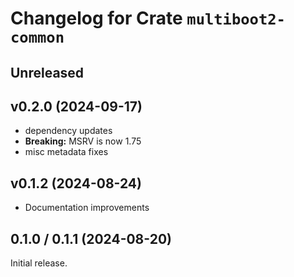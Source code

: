 # Changelog for Crate `multiboot2-common`

## Unreleased

## v0.2.0 (2024-09-17)

- dependency updates
- **Breaking:** MSRV is now 1.75
- misc metadata fixes

## v0.1.2 (2024-08-24)

- Documentation improvements

## 0.1.0 / 0.1.1 (2024-08-20)

Initial release.
